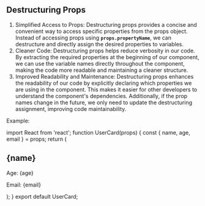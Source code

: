 ## Destructuring Props

1. Simplified Access to Props:
Destructuring props provides a concise and convenient way to access specific properties from the props object. Instead of accessing props using **`props.propertyName`**, we can destructure and directly assign the desired properties to variables.
2. Cleaner Code:
Destructuring props helps reduce verbosity in our code. By extracting the required properties at the beginning of our component, we can use the variable names directly throughout the component, making the code more readable and maintaining a cleaner structure.
3. Improved Readability and Maintenance:
Destructuring props enhances the readability of our code by explicitly declaring which properties we are using in the component. This makes it easier for other developers to understand the component's dependencies. Additionally, if the prop names change in the future, we only need to update the destructuring assignment, improving code maintainability.

Example:

import React from 'react';
function UserCard(props) {
const { name, age, email } = props;
return (
	<div>
		<h2>{name}</h2>
		<p>Age: {age}</p>
		<p>Email: {email}</p>
	</div>
);
}
export default UserCard;

